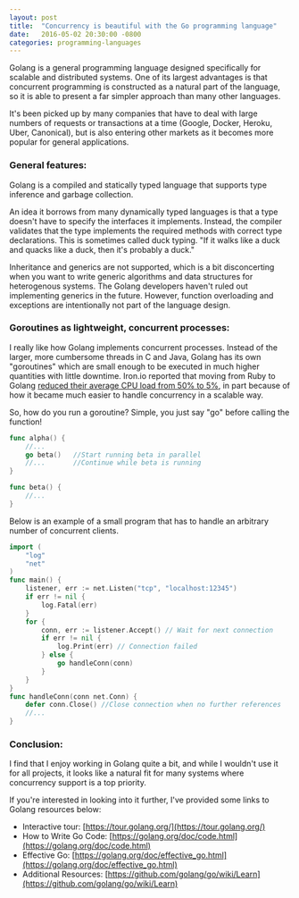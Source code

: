 ```yaml
---
layout: post
title:  "Concurrency is beautiful with the Go programming language"
date:   2016-05-02 20:30:00 -0800
categories: programming-languages
---
```

Golang is a general programming language designed specifically for scalable and distributed systems.  One of its largest advantages is that concurrent programming is constructed as a natural part of the language, so it is able to present a far simpler approach than many other languages.

It's been picked up by many companies that have to deal with large numbers of requests or transactions at a time (Google, Docker, Heroku, Uber, Canonical), but is also entering other markets as it becomes more popular for general applications.

### General features:

Golang is a compiled and statically typed language that supports type inference and garbage collection.

An idea it borrows from many dynamically typed languages is that a type doesn't have to specify the interfaces it implements.  Instead, the compiler validates that the type implements the required methods with correct type declarations.  This is sometimes called duck typing.  "If it walks like a duck and quacks like a duck, then it's probably a duck."

Inheritance and generics are not supported, which is a bit disconcerting when you want to write generic algorithms and data structures for heterogenous systems.  The Golang developers haven't ruled out implementing generics in the future.  However, function overloading and exceptions are intentionally not part of the language design.

### Goroutines as lightweight, concurrent processes:

I really like how Golang implements concurrent processes.  Instead of the larger, more cumbersome threads in C and Java, Golang has its own "goroutines" which are small enough to be executed in much higher quantities with little downtime.  Iron.io reported that moving from Ruby to Golang [reduced their average CPU load from 50% to 5%](https://www.iron.io/how-we-went-from-30-servers-to-2-go/), in part because of how it became much easier to handle concurrency in a scalable way.

So, how do you run a goroutine? Simple, you just say "go" before calling the function!

```go
func alpha() {
	//...
	go beta()	//Start running beta in parallel
	//...		//Continue while beta is running
}

func beta() {
	//...
}
```

Below is an example of a small program that has to handle an arbitrary number of concurrent clients.

```go
import (
	"log"
	"net"
)
func main() {
	listener, err := net.Listen("tcp", "localhost:12345")
	if err != nil {
		log.Fatal(err)
	}
	for {
		conn, err := listener.Accept() // Wait for next connection
		if err != nil {
			log.Print(err) // Connection failed
		} else {
			go handleConn(conn)
		}
	}
}
func handleConn(conn net.Conn) {
	defer conn.Close() //Close connection when no further references
	//...
}
```

### Conclusion:

I find that I enjoy working in Golang quite a bit, and while I wouldn't use it for all projects, it looks like a natural fit for many systems where concurrency support is a top priority.

If you're interested in looking into it further, I've provided some links to Golang resources below:

* Interactive tour: [https://tour.golang.org/](https://tour.golang.org/)
* How to Write Go Code: [https://golang.org/doc/code.html](https://golang.org/doc/code.html)
* Effective Go: [https://golang.org/doc/effective_go.html](https://golang.org/doc/effective_go.html)
* Additional Resources: [https://github.com/golang/go/wiki/Learn](https://github.com/golang/go/wiki/Learn)
